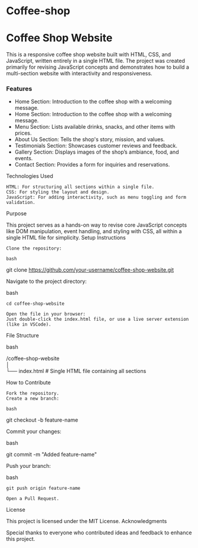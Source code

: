 # Coffee-shop
<h1>Coffee Shop Website</h1>
<p>
This is a responsive coffee shop website built with HTML, CSS, and JavaScript, written entirely in a single HTML file. The project was created primarily for revising JavaScript concepts and demonstrates how to build a multi-section website with interactivity and responsiveness.
</p>
<h3>Features</h3>
<ul>
  <li>
    Home Section: Introduction to the coffee shop with a welcoming message.
  </li>
  <li>
    Home Section: Introduction to the coffee shop with a welcoming message.
  </li>
  <li>
    Menu Section: Lists available drinks, snacks, and other items with prices.
  </li>
  <li>
    About Us Section: Tells the shop's story, mission, and values.
  </li>
  <li>
    Testimonials Section: Showcases customer reviews and feedback.
  </li>
  <li>
    Gallery Section: Displays images of the shop’s ambiance, food, and events.
  </li>
  <li>
    Contact Section: Provides a form for inquiries and reservations.
  </li>
</ul>

Technologies Used

    HTML: For structuring all sections within a single file.
    CSS: For styling the layout and design.
    JavaScript: For adding interactivity, such as menu toggling and form validation.

Purpose

This project serves as a hands-on way to revise core JavaScript concepts like DOM manipulation, event handling, and styling with CSS, all within a single HTML file for simplicity.
Setup Instructions

    Clone the repository:

    bash

git clone https://github.com/your-username/coffee-shop-website.git

Navigate to the project directory:

bash

    cd coffee-shop-website  

    Open the file in your browser:
    Just double-click the index.html file, or use a live server extension (like in VSCode).

File Structure

bash

/coffee-shop-website  
│  
└── index.html          # Single HTML file containing all sections  

How to Contribute

    Fork the repository.
    Create a new branch:

    bash

git checkout -b feature-name  

Commit your changes:

bash

git commit -m "Added feature-name"  

Push your branch:

bash

    git push origin feature-name  

    Open a Pull Request.

License

This project is licensed under the MIT License.
Acknowledgments

Special thanks to everyone who contributed ideas and feedback to enhance this project.
